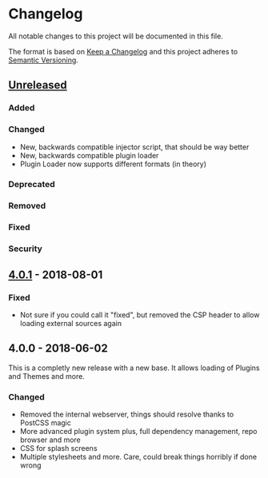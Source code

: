 # Changelog
All notable changes to this project will be documented in this file.

The format is based on [Keep a Changelog](http://keepachangelog.com/en/1.0.0/)
and this project adheres to [Semantic Versioning](http://semver.org/spec/v2.0.0.html).

## [Unreleased]
### Added
### Changed
- New, backwards compatible injector script, that should be way better
- New, backwards compatible plugin loader
- Plugin Loader now supports different formats (in theory)
### Deprecated
### Removed
### Fixed
### Security

## [4.0.1] - 2018-08-01

### Fixed
- Not sure if you could call it "fixed", but removed the CSP header to allow loading external sources again

## 4.0.0 - 2018-06-02
This is a completly new release with a new base.
It allows loading of Plugins and Themes and more.

### Changed
- Removed the internal webserver, things should resolve thanks to PostCSS magic
- More advanced plugin system plus, full dependency management, repo browser and more
- CSS for splash screens
- Multiple stylesheets and more. Care, could break things horribly if done wrong

[Unreleased]: https://github.com/DiscordInjections/compare/v4.0.1...HEAD
[4.0.1]: https://github.com/DiscordInjections/compare/v4.0.1...v4.0.0
